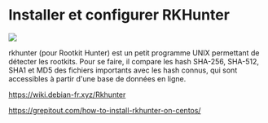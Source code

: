 # Installer et configurer RKHunter

![](/rkhunter.png)

rkhunter (pour Rootkit Hunter) est un petit programme UNIX permettant de
détecter les rootkits. Pour se faire, il compare les hash SHA-256,
SHA-512, SHA1 et MD5 des fichiers importants avec les hash connus, qui
sont accessibles à partir d'une base de données en ligne.

<https://wiki.debian-fr.xyz/Rkhunter>

<https://grepitout.com/how-to-install-rkhunter-on-centos/>
